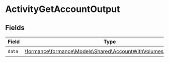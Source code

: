 # ActivityGetAccountOutput


## Fields

| Field                                                                                                                  | Type                                                                                                                   | Required                                                                                                               | Description                                                                                                            |
| ---------------------------------------------------------------------------------------------------------------------- | ---------------------------------------------------------------------------------------------------------------------- | ---------------------------------------------------------------------------------------------------------------------- | ---------------------------------------------------------------------------------------------------------------------- |
| `data`                                                                                                                 | [\formance\formance\Models\Shared\AccountWithVolumesAndBalances](../../Models/Shared/AccountWithVolumesAndBalances.md) | :heavy_check_mark:                                                                                                     | N/A                                                                                                                    |